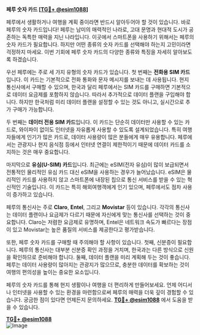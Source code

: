 **페루 숫자 카드 [[TG💪+ @esim1088](https://t.me/s/esim1088)]**

페루에서 생활하거나 여행을 계획 중이라면 반드시 알아두어야 할 것이 있습니다. 바로 페루의 숫자 카드입니다! 페루는 남미의 매력적인 나라로, 고대 문명과 현대적 도시가 공존하는 독특한 매력을 지닌 나라입니다. 이곳에서 스마트폰을 사용하기 위해서는 페루의 숫자 카드가 필요합니다. 하지만 어떤 종류의 숫자 카드를 선택해야 하는지 고민이라면 걱정하지 마세요. 이번 기회에 페루 숫자 카드의 다양한 종류와 특징을 자세히 알아보도록 하겠습니다.

우선 페루에는 주로 세 가지 유형의 숫자 카드가 있습니다. 첫 번째는 **전화용 SIM 카드**입니다. 이 카드는 기본적으로 전화 통화와 문자 메시지를 보내는 데 사용됩니다. 현지 통신사에서 구매할 수 있으며, 한국과 달리 페루에서는 SIM 카드를 구매하면 기본적으로 데이터 요금제를 포함하지 않습니다. 따라서 추가적으로 데이터 플랜을 구입해야 합니다. 하지만 한국처럼 미리 데이터 플랜을 설정할 수 있는 것도 아니고, 실시간으로 추가 구매가 가능합니다.

두 번째는 **데이터 전용 SIM 카드**입니다. 이 카드는 단순히 데이터만 사용할 수 있는 카드로, 와이파이 없이도 인터넷을 자유롭게 사용할 수 있도록 설계되었습니다. 특히 여행자들에게 인기가 많은 카드로, 데이터 사용량이 많은 분들에게 매우 유용합니다. 페루에서는 관광지나 현지 음식점 등에서 인터넷 연결이 제한적이기 때문에 데이터 카드를 소지하는 것은 매우 중요합니다.

마지막으로 **유심(U-SIM) 카드**입니다. 최근에는 eSIM(전자 유심)이 많이 보급되면서 전통적인 물리적인 유심 카드 대신 eSIM을 사용하는 경우가 늘어났습니다. eSIM은 물리적인 카드를 사용하지 않고 스마트폰에 내장된 칩으로 통신 서비스를 받을 수 있는 혁신적인 기술입니다. 이 카드는 특히 해외여행객에게 인기 있으며, 페루에서도 점차 사용이 증가하고 있습니다.

페루의 통신사는 주로 **Claro**, **Entel**, 그리고 **Movistar** 등이 있습니다. 각각의 통신사는 데이터 플랜이나 요금제가 다르기 때문에 자신에게 맞는 통신사를 선택하는 것이 중요합니다. Claro는 저렴한 요금제로 유명하며, Entel은 네트워크 속도가 빠르다는 장점이 있고 Movistar는 높은 품질의 서비스를 제공한다고 평가받습니다.

또한, 페루 숫자 카드를 구매할 때 주의해야 할 사항이 있습니다. 첫째, 신분증이 필요합니다. 페루의 통신사는 대부분 신분증 확인 과정을 거치며, 한국과는 다른 방식으로 신원을 확인하므로 준비해야 합니다. 둘째, 데이터 플랜을 미리 계획해 두는 것이 좋습니다. 페루는 데이터 사용량이 많아지는 관광지가 많으므로, 충분한 데이터를 확보하는 것이 여행의 편의성을 높이는 중요한 요소입니다.

페루의 숫자 카드를 통해 현지 생활이나 여행을 더 편리하게 만들어보세요. 언제 어디서나 인터넷을 사용할 수 있는 환경을 마련함으로써 페루의 매력을 더욱 깊이 경험할 수 있습니다. 궁금한 점이 있다면 언제든지 문의하세요. **[TG💪+ @esim1088](https://t.me/s/esim1088)** 에서 도움을 받을 수 있습니다.

**[TG💪+ @esim1088](https://t.me/s/esim1088)**  
![Image](https://i.postimg.cc/Y0z9fWf4/image.png)